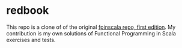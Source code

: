 # redbook

This repo is a clone of of the original [fpinscala repo, first edition](https://github.com/fpinscala/fpinscala). My contribution is my own solutions of Functional Programming in Scala exercises and tests.
